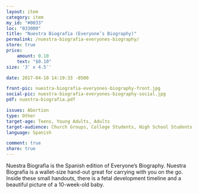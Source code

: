 ```yaml
---
layout: item
category: item
my_id: "#0033"
loc: "033000"
title: "Nuestra Biografia (Everyone’s Biography)"
permalink: /nuestra-biografia-everyones-biography/
store: true
price:
    amount: 0.10
    text: "$0.10"
size: '3″ x 4.5″'

date: 2017-04-10 14:19:33 -0500

front-pic: nuestra-biografia-everyones-biography-front.jpg
social-pic: nuestra-biografia-everyones-biography-social.jpg
pdf: nuestra-biografia.pdf

issues: Abortion
type: Other
target-age: Teens, Young Adults, Adults
target-audience: Church Groups, College Students, High School Students, Latino Community, Pro-life Organizations, Sidewalk Counselors, Unintended Pregnancy
language: Spanish

comment: true
share: true
---
```

Nuestra Biografia is the Spanish edition of Everyone’s Biography. Nuestra Biografia is a wallet-size hand-out great for carrying with you on the go. Inside these small handouts, there is a fetal development timeline and a beautiful picture of a 10-week-old baby.